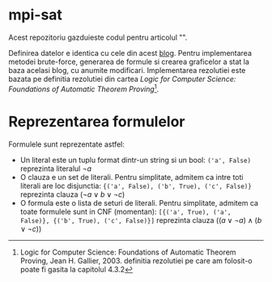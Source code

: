 # mpi-sat

Acest repozitoriu gazduieste codul pentru articolul "<nume articol>".

Definirea datelor e identica cu cele din acest [blog](https://davefernig.com/2018/05/07/solving-sat-in-python/). Pentru implementarea metodei brute-force, generarea de formule si crearea graficelor a stat la baza acelasi blog, cu anumite modificari. Implementarea rezolutiei este bazata pe definitia rezolutiei din cartea *Logic for Computer Science: Foundations of Automatic Theorem Proving*[^1].

# Reprezentarea formulelor

Formulele sunt reprezentate astfel:
- Un literal este un tuplu format dintr-un string si un bool: `('a', False)` reprezinta literalul $\neg{a}$
- O clauza e un set de literali. Pentru simplitate, admitem ca intre toti literali are loc disjunctia: `{('a', False), ('b', True), ('c', False)}` reprezinta clauza $(\neg{a} \lor b \lor \neg{c})$
- O formula este o lista de seturi de literali. Pentru simplitate, admitem ca toate formulele sunt in CNF (momentan): `[{('a', True), ('a', False)}, {('b', True), ('c', False)}]` reprezinta clauza $((a \lor \neg{a}) \land (b \lor \neg{c}))$


[^1]: Logic for Computer Science: Foundations of Automatic Theorem Proving, Jean H. Gallier, 2003. definitia rezolutiei pe care am folosit-o poate fi gasita la capitolul 4.3.2